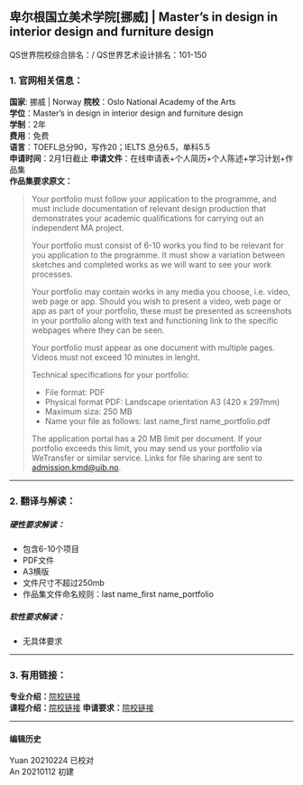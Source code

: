 ## 卑尔根国立美术学院[挪威] | Master’s in design in interior design and furniture design

QS世界院校综合排名：/
QS世界艺术设计排名：101-150

### 1. 官网相关信息：

**国家**: 挪威 | Norway
**院校**：Oslo National Academy of the Arts  
**学位**：Master’s in design in interior design and furniture design  
**学制**：2年  
**费用**：免费  
**语言**：TOEFL总分90，写作20；IELTS 总分6.5，单科5.5  
**申请时间**：2月1日截止
**申请文件**：在线申请表+个人简历+个人陈述+学习计划+作品集  
**作品集要求原文：**   
> Your portfolio must follow your application to the programme, and must include documentation of relevant design production that demonstrates your academic qualifications for carrying out an independent MA project.
>
> Your portfolio must consist of 6-10 works you find to be relevant for you application to the programme. It must show a variation between sketches and completed works as we will want to see your work processes.
>
> Your portfolio may contain works in any media you choose, i.e. video, web page or app. Should you wish to present a video, web page or app as part of your portfolio, these must be presented as screenshots in your portfolio along with text and functioning link to the specific webpages where they can be seen.
>
> Your portfolio must appear as one document with multiple pages.
Videos must not exceed 10 minutes in lenght.
>
> Technical specifications for your portfolio:
> - File format: PDF
> - Physical format PDF: Landscape orientation A3 (420 x 297mm)
> - Maximum siza: 250 MB
> - Name your file as follows: last name_first name_portfolio.pdf
>
> The application portal has a 20 MB limit per document.
If your portfolio exceeds this limit, you may send us your portfolio via WeTransfer or similar service.
Links for file sharing are sent to admission.kmd@uib.no.


---


### 2. 翻译与解读：

##### 硬性要求解读：
- 包含6-10个项目
- PDF文件
- A3横版
- 文件尺寸不超过250mb
- 作品集文件命名规则：last name_first name_portfolio


##### 软性要求解读：
- 无具体要求


---


### 3. 有用链接：

**专业介绍：**[院校链接](https://kmd.uib.no/en/studies/design#anchor-3)  
**课程介绍：**[院校链接](https://kmd.uib.no/en/studies/design#anchor-1)
**申请要求：**[院校链接](https://www.uib.no/en/kmd/111989/masters-programme-design#application-requirements)  


---


#### 编辑历史
Yuan 20210224 已校对  
An 20210112 初建  
